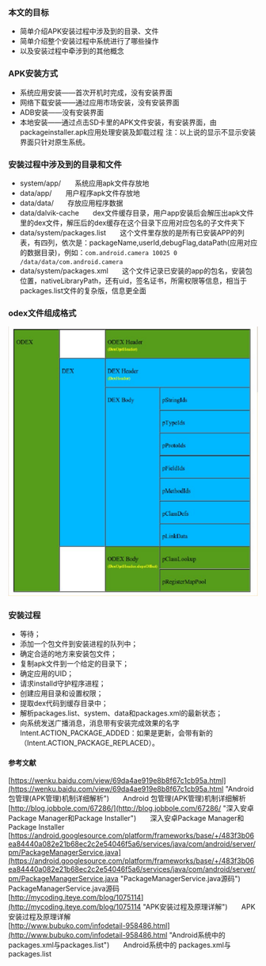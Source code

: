 ### 本文的目标
- 简单介绍APK安装过程中涉及到的目录、文件
- 简单介绍整个安装过程中系统进行了哪些操作
- 以及安装过程中牵涉到的其他概念

### APK安装方式
- 系统应用安装——首次开机时完成，没有安装界面
- 网络下载安装——通过应用市场安装，没有安装界面
- ADB安装——没有安装界面
- 本地安装——通过点击SD卡里的APK文件安装，有安装界面，由packageinstaller.apk应用处理安装及卸载过程
注：以上说的显示不显示安装界面只针对原生系统。  

### 安装过程中涉及到的目录和文件
- system/app/&emsp;&emsp;系统应用apk文件存放地
- data/app/&emsp;&emsp;用户程序apk文件存放地 
- data/data/&emsp;&emsp;存放应用程序数据
- data/dalvik-cache&emsp;&emsp;dex文件缓存目录，用户app安装后会解压出apk文件里的dex文件，解压后的dex缓存在这个目录下应用对应包名的子文件夹下
- data/system/packages.list&emsp;&emsp;这个文件里存放的是所有已安装APP的列表，有四列，依次是：packageName,userId,debugFlag,dataPath(应用对应的数据目录)，例如：`com.android.camera 10025 0 /data/data/com.android.camera`
- data/system/packages.xml&emsp;&emsp;这个文件记录已安装的app的包名，安装包位置，nativeLibraryPath，还有uid，签名证书，所需权限等信息，相当于packages.list文件的复杂版，信息更全面

### odex文件组成格式
![odex文件格式](images/odex文件结构.png "odex文件格式")  

### 安装过程
- 等待；
- 添加一个包文件到安装进程的队列中；
- 确定合适的地方来安装包文件；
- 复制apk文件到一个给定的目录下；
- 确定应用的UID；
- 请求installd守护程序进程；
- 创建应用目录和设置权限；
- 提取dex代码到缓存目录中；
- 解析packages.list、system、data和packages.xml的最新状态；
- 向系统发送广播消息，消息带有安装完成效果的名字Intent.ACTION_PACKAGE_ADDED：如果是更新，会带有新的（Intent.ACTION_PACKAGE_REPLACED）。 

#### 参考文献
[https://wenku.baidu.com/view/69da4ae919e8b8f67c1cb95a.html](https://wenku.baidu.com/view/69da4ae919e8b8f67c1cb95a.html "Android 包管理(APK管理)机制详细解析")&emsp;&emsp;Android 包管理(APK管理)机制详细解析  
[http://blog.jobbole.com/67286/](http://blog.jobbole.com/67286/ "深入安卓Package Manager和Package Installer")&emsp;&emsp;深入安卓Package Manager和Package Installer  
[https://android.googlesource.com/platform/frameworks/base/+/483f3b06ea84440a082e21b68ec2c2e54046f5a6/services/java/com/android/server/pm/PackageManagerService.java](https://android.googlesource.com/platform/frameworks/base/+/483f3b06ea84440a082e21b68ec2c2e54046f5a6/services/java/com/android/server/pm/PackageManagerService.java "PackageManagerService.java源码")&emsp;&emsp;PackageManagerService.java源码  
[http://mycoding.iteye.com/blog/1075114](http://mycoding.iteye.com/blog/1075114 "APK安装过程及原理详解")&emsp;&emsp;APK安装过程及原理详解  
[http://www.bubuko.com/infodetail-958486.html](http://www.bubuko.com/infodetail-958486.html "Android系统中的 packages.xml与packages.list")&emsp;&emsp;Android系统中的 packages.xml与packages.list  

